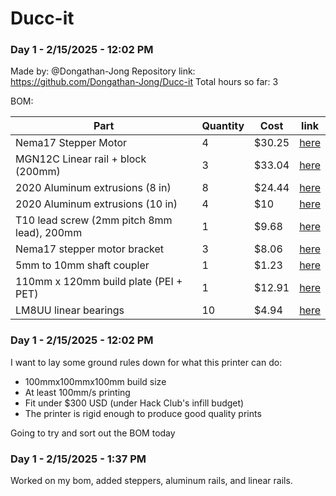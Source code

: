 # Ducc-it
### Day 1 - 2/15/2025 - 12:02 PM

Made by: @Dongathan-Jong
Repository link: https://github.com/Dongathan-Jong/Ducc-it
Total hours so far: 3

BOM:

| Part    | Quantity |Cost | link| 
| -------- | ------- |-----|--- |
| Nema17 Stepper Motor  | 4   |  $30.25 | [here](https://www.amazon.ca/Nema17-Stepper-Motor-Efficient-Versatile/dp/B0D1VJ9HHY/) |
| MGN12C Linear rail + block (200mm) | 3     | $33.04 | [here](https://www.aliexpress.com/item/1005004908405311.html?spm=a2g0o.productlist.main.5.18baRdNzRdNzEJ&algo_pvid=984f007a-bd47-4df8-b3d0-9a4284b02dd2&algo_exp_id=984f007a-bd47-4df8-b3d0-9a4284b02dd2-2&pdp_ext_f=%7B%22order%22%3A%221196%22%2C%22eval%22%3A%221%22%7D&pdp_npi=4%40dis%21USD%2116.98%2114.94%21%21%21123.06%21108.29%21%40210312d517396392457402387ec167%2112000031182888806%21sea%21CA%213877050385%21X&curPageLogUid=7DN3afI5w5cV&utparam-url=scene%3Asearch%7Cquery_from%3A) |
| 2020 Aluminum extrusions (8 in)  | 8   | $24.44| [here](https://www.fazstore.ca/product/20qe2020/) |
| 2020 Aluminum extrusions (10 in)  | 4   | $10| [here](https://www.fazstore.ca/product/20qe2020/) |
| T10 lead screw (2mm pitch 8mm lead), 200mm | 1 | $9.68 | [here](https://www.aliexpress.com/item/1005007527129800.html?spm=a2g0o.productlist.main.3.1f785bb2rdPq43&algo_pvid=8db134ff-b4a9-4886-b487-1b8b9926f626&algo_exp_id=8db134ff-b4a9-4886-b487-1b8b9926f626-1&pdp_ext_f=%7B%22order%22%3A%2232%22%2C%22eval%22%3A%221%22%7D&pdp_npi=4%40dis%21USD%2123.22%2111.61%21%21%21168.29%2184.14%21%402101eac917396682670056992ea43c%2112000041161391631%21sea%21CA%213877050385%21X&curPageLogUid=zbjTZQFVbNkb&utparam-url=scene%3Asearch%7Cquery_from%3A) |
| Nema17 stepper motor bracket | 3 | $8.06 | [here](https://www.aliexpress.com/item/32969153656.html?spm=a2g0o.productlist.main.1.6c9d51881LCX3R&algo_pvid=049047e0-21c5-4621-b87e-6b6a0072a954&algo_exp_id=049047e0-21c5-4621-b87e-6b6a0072a954-0&pdp_ext_f=%7B%22order%22%3A%22300%22%2C%22eval%22%3A%221%22%7D&pdp_npi=4%40dis%21USD%213.56%213.56%21%21%213.56%213.56%21%402101ec1f17396700195143971ebdcc%2112000033258477529%21sea%21CA%213877050385%21X&curPageLogUid=lv3F4OFtXTsR&utparam-url=scene%3Asearch%7Cquery_from%3A) |
| 5mm to 10mm shaft coupler | 1 | $1.23 | [here](https://www.aliexpress.com/item/1005006333159653.html?spm=a2g0o.productlist.main.1.34496063NZgLYD&algo_pvid=2287ec14-fccb-470b-868b-888cadd1918a&algo_exp_id=2287ec14-fccb-470b-868b-888cadd1918a-0&pdp_ext_f=%7B%22order%22%3A%224%22%2C%22eval%22%3A%221%22%7D&pdp_npi=4%40dis%21USD%211.29%211.23%21%21%211.29%211.23%21%402103247417396706153453151ebf7e%2112000036793940850%21sea%21CA%213877050385%21X&curPageLogUid=pVlg3RGF0ifG&utparam-url=scene%3Asearch%7Cquery_from%3A) |
| 110mm x 120mm build plate (PEI + PET) | 1 | $12.91 | [here](https://www.aliexpress.com/item/1005007660929112.html?spm=a2g0o.productlist.main.3.5d5d4206vu0LN1&algo_pvid=47f21b8f-3be0-4f76-b123-32e8c521ad49&algo_exp_id=47f21b8f-3be0-4f76-b123-32e8c521ad49-1&pdp_ext_f=%7B%22order%22%3A%2212%22%2C%22eval%22%3A%221%22%7D&pdp_npi=4%40dis%21USD%2122.89%2110.99%21%21%2122.89%2110.99%21%402101efeb17396730356818220e08d9%2112000041696428342%21sea%21CA%213877050385%21X&curPageLogUid=F0i5iEvz9Lrj&utparam-url=scene%3Asearch%7Cquery_from%3A) |
| LM8UU linear bearings | 10 | $4.94 | [here](https://www.aliexpress.com/item/1005004108098706.html?spm=a2g0o.productlist.main.3.2aed44adoYtxdQ&algo_pvid=61f54303-4417-42a7-9d8a-e7266e451976&algo_exp_id=61f54303-4417-42a7-9d8a-e7266e451976-1&pdp_ext_f=%7B%22order%22%3A%22691%22%2C%22eval%22%3A%221%22%7D&pdp_npi=4%40dis%21USD%218.74%218.65%21%21%218.74%218.65%21%402103205117396732653087993e5d27%2112000028059680071%21sea%21CA%213877050385%21X&curPageLogUid=8OENk0EMMLbw&utparam-url=scene%3Asearch%7Cquery_from%3A) |

### Day 1 - 2/15/2025 - 12:02 PM

I want to lay some ground rules down for what this printer can do:

- 100mmx100mmx100mm build size
- At least 100mm/s printing
- Fit under $300 USD (under Hack Club's infill budget)
- The printer is rigid enough to produce good quality prints

Going to try and sort out the BOM today

### Day 1 - 2/15/2025 - 1:37 PM

Worked on my bom, added steppers, aluminum rails, and linear rails.



